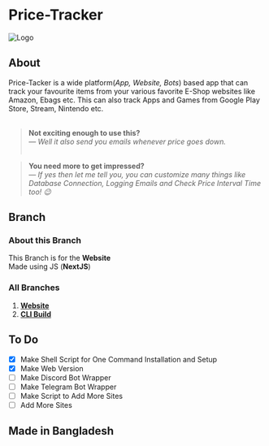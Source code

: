 # Price-Tracker

![Logo](https://i.ibb.co/yf57hXr/Price-Tracker.jpg)

## About

Price-Tacker is a wide platform(_App, Website, Bots_) based app that can track your favourite items from your various favorite E-Shop websites like Amazon, Ebags etc. This can also track Apps and Games from Google Play Store, Stream, Nintendo etc.<br/><br/>

> **Not exciting enough to use this?**<br/> _— Well it also send you emails whenever price goes down._<br/><br/>

> **You need more to get impressed?**<br/> _— If yes then let me tell you, you can customize many things like Database Connection, Logging Emails and Check Price Interval Time too! 😉_

## Branch

### About this Branch

This Branch is for the **Website**<br/>
Made using JS (**NextJS**)

### All Branches

1. **[Website](https://github.com/GitPro10/price-tracker)**<br/>
2. **[CLI Build](https://github.com/GitPro10/price-tracker/tree/CLI)**<br/>

## To Do

- [x] Make Shell Script for One Command Installation and Setup
- [x] Make Web Version
- [ ] Make Discord Bot Wrapper
- [ ] Make Telegram Bot Wrapper
- [ ] Make Script to Add More Sites
- [ ] Add More Sites

## Made in Bangladesh
